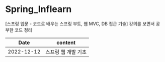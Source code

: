 # Spring_Inflearn
[스프링 입문 - 코드로 배우는 스프링 부트, 웹 MVC, DB 접근 기술] 강의를 보면서 공부한 코드 정리 

|Date|content|
|-|-|
|2022-12-12|스프링 웹 개발 기초|
